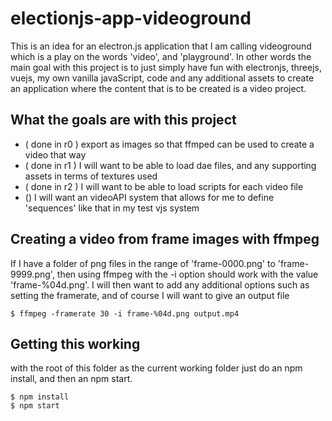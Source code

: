 # electionjs-app-videoground

This is an idea for an electron.js application that I am calling videoground which is a play on the words 'video', and 'playground'. In other words the main goal with this project is to just simply have fun with electronjs, threejs, vuejs, my own vanilla javaScript, code and any additional assets to create an application where the content that is to be created is a video project.

## What the goals are with this project

* ( done in r0 ) export as images so that ffmped can be used to create a video that way
* ( done in r1 ) I will want to be able to load dae files, and any supporting assets in terms of textures used
* ( done in r2 ) I will want to be able to load scripts for each video file
* () I will want an videoAPI system that allows for me to define 'sequences' like that in my test vjs system


## Creating a video from frame images with ffmpeg

If I have a folder of png files in the range of 'frame-0000.png' to 'frame-9999.png', then using ffmpeg with the -i option should work with the value 'frame-%04d.png'. I will then want to add any additional options such as setting the framerate, and of course I will want to give an output file

```
$ ffmpeg -framerate 30 -i frame-%04d.png output.mp4
```

## Getting this working

with the root of this folder as the current working folder just do an npm install, and then an npm start.

```
$ npm install
$ npm start
```

